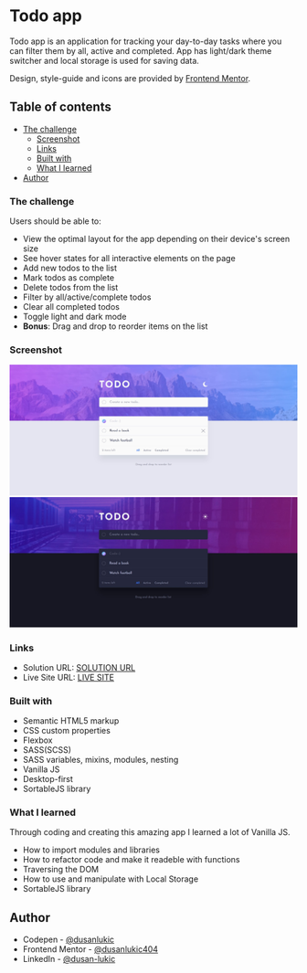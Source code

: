 # Todo app

Todo app is an application for tracking your day-to-day tasks where you can filter them by all, active and completed. App has light/dark theme switcher and local storage is used for saving data.

Design, style-guide and icons are provided by [Frontend Mentor](https://www.frontendmentor.io).

## Table of contents

- [The challenge](#the-challenge)
  - [Screenshot](#screenshot)
  - [Links](#links)
  - [Built with](#built-with)
  - [What I learned](#what-i-learned)
- [Author](#author)

### The challenge

Users should be able to:

- View the optimal layout for the app depending on their device's screen size
- See hover states for all interactive elements on the page
- Add new todos to the list
- Mark todos as complete
- Delete todos from the list
- Filter by all/active/complete todos
- Clear all completed todos
- Toggle light and dark mode
- **Bonus**: Drag and drop to reorder items on the list

### Screenshot

![Desktop - light mode](/src/images/desktopLight.jpg)
![Desktop - dark mode](/src/images/desktopDark.jpg)

### Links

- Solution URL: [SOLUTION URL](https://www.frontendmentor.io/solutions/todo-app-with-html-scss-and-vanilla-js-XP6nCxYfv2)
- Live Site URL: [LIVE SITE](https://your-daily-todos.netlify.com)

### Built with

- Semantic HTML5 markup
- CSS custom properties
- Flexbox
- SASS(SCSS)
- SASS variables, mixins, modules, nesting
- Vanilla JS
- Desktop-first
- SortableJS library

### What I learned

Through coding and creating this amazing app I learned a lot of Vanilla JS.

- How to import modules and libraries
- How to refactor code and make it readeble with functions
- Traversing the DOM
- How to use and manipulate with Local Storage
- SortableJS library

## Author

- Codepen - [@dusanlukic](https://codepen.io/dusanlukic)
- Frontend Mentor - [@dusanlukic404](https://www.frontendmentor.io/profile/dusanlukic404)
- LinkedIn - [@dusan-lukic](https://www.linkedin.com/in/dusan-lukic/)
